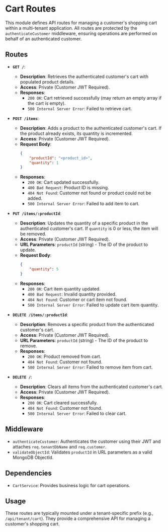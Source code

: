 # Cart Routes

This module defines API routes for managing a customer's shopping cart within a multi-tenant application. All routes are protected by the `authenticateCustomer` middleware, ensuring operations are performed on behalf of an authenticated customer.

## Routes

*   **`GET /`**:
    *   **Description**: Retrieves the authenticated customer's cart with populated product details.
    *   **Access**: Private (Customer JWT Required).
    *   **Responses**:
        *   `200 OK`: Cart retrieved successfully (may return an empty array if the cart is empty).
        *   `500 Internal Server Error`: Failed to retrieve cart.

*   **`POST /items`**:
    *   **Description**: Adds a product to the authenticated customer's cart. If the product already exists, its quantity is incremented.
    *   **Access**: Private (Customer JWT Required).
    *   **Request Body**: 
        ```json
        {
            "productId": "<product_id>",
            "quantity": 1 
        }
        ```
    *   **Responses**:
        *   `200 OK`: Cart updated successfully.
        *   `400 Bad Request`: Product ID is missing.
        *   `404 Not Found`: Customer not found or product could not be added.
        *   `500 Internal Server Error`: Failed to add item to cart.

*   **`PUT /items/:productId`**:
    *   **Description**: Updates the quantity of a specific product in the authenticated customer's cart. If `quantity` is 0 or less, the item will be removed.
    *   **Access**: Private (Customer JWT Required).
    *   **URL Parameters**: `productId` (string) - The ID of the product to update.
    *   **Request Body**: 
        ```json
        {
            "quantity": 5 
        }
        ```
    *   **Responses**:
        *   `200 OK`: Cart item quantity updated.
        *   `400 Bad Request`: Invalid quantity provided.
        *   `404 Not Found`: Customer or cart item not found.
        *   `500 Internal Server Error`: Failed to update cart item quantity.

*   **`DELETE /items/:productId`**:
    *   **Description**: Removes a specific product from the authenticated customer's cart.
    *   **Access**: Private (Customer JWT Required).
    *   **URL Parameters**: `productId` (string) - The ID of the product to remove.
    *   **Responses**:
        *   `200 OK`: Product removed from cart.
        *   `404 Not Found`: Customer not found.
        *   `500 Internal Server Error`: Failed to remove item from cart.

*   **`DELETE /`**:
    *   **Description**: Clears all items from the authenticated customer's cart.
    *   **Access**: Private (Customer JWT Required).
    *   **Responses**:
        *   `200 OK`: Cart cleared successfully.
        *   `404 Not Found`: Customer not found.
        *   `500 Internal Server Error`: Failed to clear cart.

## Middleware

*   `authenticateCustomer`: Authenticates the customer using their JWT and attaches `req.tenantDbName` and `req.customer`.
*   `validateObjectId`: Validates `productId` in URL parameters as a valid MongoDB ObjectId.

## Dependencies

*   `CartService`: Provides business logic for cart operations.

## Usage

These routes are typically mounted under a tenant-specific prefix (e.g., `/api/tenant/cart`). They provide a comprehensive API for managing a customer's shopping cart.
